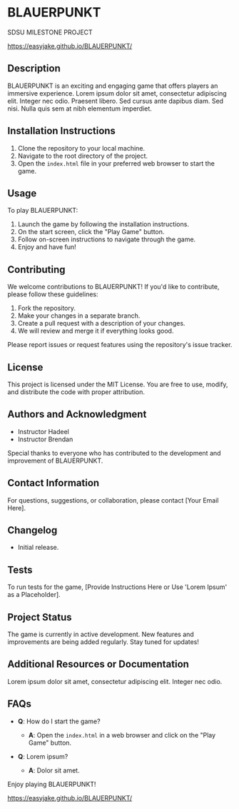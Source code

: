 
# BLAUERPUNKT
SDSU MILESTONE PROJECT

https://easyjake.github.io/BLAUERPUNKT/


## Description
BLAUERPUNKT is an exciting and engaging game that offers players an immersive experience. Lorem ipsum dolor sit amet, consectetur adipiscing elit. Integer nec odio. Praesent libero. Sed cursus ante dapibus diam. Sed nisi. Nulla quis sem at nibh elementum imperdiet.

## Installation Instructions
1. Clone the repository to your local machine.
2. Navigate to the root directory of the project.
3. Open the `index.html` file in your preferred web browser to start the game.

## Usage
To play BLAUERPUNKT:
1. Launch the game by following the installation instructions.
2. On the start screen, click the "Play Game" button.
3. Follow on-screen instructions to navigate through the game.
4. Enjoy and have fun!

## Contributing
We welcome contributions to BLAUERPUNKT! If you'd like to contribute, please follow these guidelines:
1. Fork the repository.
2. Make your changes in a separate branch.
3. Create a pull request with a description of your changes.
4. We will review and merge it if everything looks good.

Please report issues or request features using the repository's issue tracker.

## License
This project is licensed under the MIT License. You are free to use, modify, and distribute the code with proper attribution.

## Authors and Acknowledgment
- Instructor Hadeel
- Instructor Brendan

Special thanks to everyone who has contributed to the development and improvement of BLAUERPUNKT.

## Contact Information
For questions, suggestions, or collaboration, please contact [Your Email Here].

## Changelog
- Initial release.

## Tests
To run tests for the game, [Provide Instructions Here or Use 'Lorem Ipsum' as a Placeholder].

## Project Status
The game is currently in active development. New features and improvements are being added regularly. Stay tuned for updates!

## Additional Resources or Documentation
Lorem ipsum dolor sit amet, consectetur adipiscing elit. Integer nec odio.

## FAQs
- **Q**: How do I start the game?
  - **A**: Open the `index.html` in a web browser and click on the "Play Game" button.

- **Q**: Lorem ipsum?
  - **A**: Dolor sit amet.

Enjoy playing BLAUERPUNKT!


https://easyjake.github.io/BLAUERPUNKT/